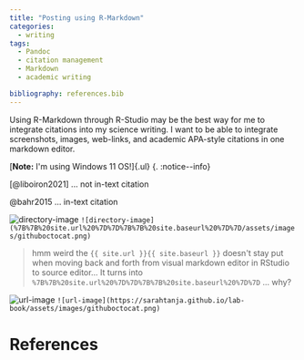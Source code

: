 ```yaml
---
title: "Posting using R-Markdown"
categories:
  - writing
tags:
  - Pandoc
  - citation management
  - Markdown
  - academic writing

bibliography: references.bib
---
```


Using R-Markdown through R-Studio may be the best way for me to integrate citations into my science writing. I want to be able to integrate screenshots, images, web-links, and academic APA-style citations in one markdown editor.

[**Note:** I'm using Windows 11 OS!]{.ul} {. :notice--info}

[@liboiron2021] ... not in-text citation

@bahr2015 ... in-text citation

![directory-image](%7B%7B%20site.url%20%7D%7D%7B%7B%20site.baseurl%20%7D%7D/assets/images/githuboctocat.png) `![directory-image](%7B%7B%20site.url%20%7D%7D%7B%7B%20site.baseurl%20%7D%7D/assets/images/githuboctocat.png)`

> hmm weird the `{{ site.url }}{{ site.baseurl }}` doesn't stay put when moving back and forth from visual markdown editor in RStudio to source editor... It turns into `%7B%7B%20site.url%20%7D%7D%7B%7B%20site.baseurl%20%7D%7D` ... why?

![url-image](https://sarahtanja.github.io/lab-book/assets/images/githuboctocat.png) `![url-image](https://sarahtanja.github.io/lab-book/assets/images/githuboctocat.png)`

# References
